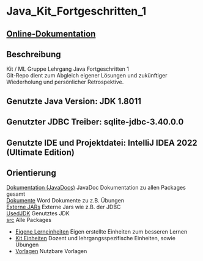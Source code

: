 # Java_Kit_Fortgeschritten_1

## [Online-Dokumentation](https://adrianweidig.github.io/Kit_Fortgeschritten_1/docs/)

## Beschreibung
Kit / ML Gruppe Lehrgang Java Fortgeschritten 1<br>
Git-Repo dient zum Abgleich eigener Lösungen und zukünftiger Wiederholung und persönlicher Retrospektive.

## Genutzte Java Version: JDK 1.8011 

## Genutzter JDBC Treiber: sqlite-jdbc-3.40.0.0

## Genutzte IDE und Projektdatei: IntelliJ IDEA 2022 (Ultimate Edition)

## Orientierung
[Dokumentation (JavaDocs)](../../tree/master/docs/) JavaDoc Dokumentation zu allen Packages gesamt<br>
[Dokumente](../../tree/master/Dokumente/) Word Dokumente zu z.B. Übungen<br>
[Externe JARs](../../tree/master/Externe%20JARs/) Externe Jars wie z.B. der JDBC<br>
[UsedJDK](../../tree/master/UsedJDK/) Genutztes JDK<br>
[src](../../tree/master/src/) Alle Packages<br>
- [Eigene Lerneinheiten](../../tree/master/src/Eigene_Lerneinheiten/) Eigen erstellte Einheiten zum besseren Lernen
- [Kit Einheiten](../../tree/master/src/KIT_Einheiten/) Dozent und lehrgangsspezifische Einheiten, sowie Übungen
- [Vorlagen](../../tree/master/src/Vorlagen/) Nutzbare Vorlagen
